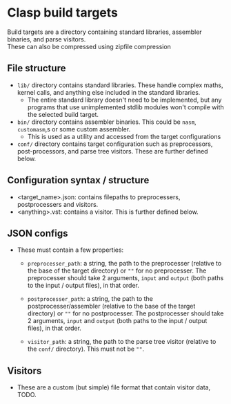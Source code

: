 # Clasp build targets
Build targets are a directory containing standard libraries, assembler binaries, and parse visitors.  
These can also be compressed using zipfile compression
## File structure
- `lib/` directory contains standard libraries. These handle complex maths, kernel calls, and anything else included in the standard libraries.  
    - The entire standard library doesn't need to be implemented, but any programs that use unimplemented stdlib modules won't compile with the selected build target.  
- `bin/` directory contains assembler binaries. This could be `nasm`, `customasm`,s or some custom assembler.  
    - This is used as a utility and accessed from the target configurations  
- `conf/` directory contains target configuration such as preprocessors, post-processors, and parse tree visitors. These are further defined below.  
## Configuration syntax / structure
- \<target_name>.json: contains filepaths to preprocessers, postprocessers and visitors.  
- \<anything>.vst: contains a visitor. This is further defined below.  
## JSON configs
- These must contain a few properties:  
    - `preprocesser_path`: a string, the path to the preprocesser (relative to the base of the target directory) or `""` for no preprocesser. The preprocesser should take 2 arguments, `input` and `output` (both paths to the input / output files), in that order.  

    - `postprocesser_path`: a string, the path to the postprocesser/assembler (relative to the base of the target directory) or `""` for no postprocesser. The postprocesser should take 2 arguments, `input` and `output` (both paths to the input / output files), in that order.  

    - `visitor_path`: a string, the path to the parse tree visitor (relative to the `conf/` directory). This must not be `""`.

## Visitors
- These are a custom (but simple) file format that contain visitor data, TODO.